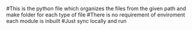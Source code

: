 #This is the python file which organizes the files from the given path and make folder for each type of file
#There is no requirement of enviroment each module is inbuilt
#Just sync locally and run
